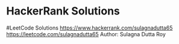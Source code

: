 # HackerRank Solutions
#LeetCode Solutions
https://www.hackerrank.com/sulagnadutta65
https://leetcode.com/sulagnadutta65
Author:
Sulagna Dutta Roy

